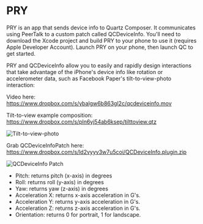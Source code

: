 PRY
===

PRY is an app that sends device info to Quartz Composer. It communicates using PeerTalk to a custom patch called QCDeviceInfo. You'll need to download the Xcode project and build PRY to your phone to use it (requires Apple Developer Account). Launch PRY on your phone, then launch QC to get started.

PRY and QCDeviceInfo allow you to easily and rapidly design interactions that take advantage of the iPhone's device info like rotation or accelerometer data, such as Facebook Paper's tilt-to-view-photo interaction: 

Video here: https://www.dropbox.com/s/ybalgw6b863gl2c/qcdeviceinfo.mov

Tilt-to-view example composition: https://www.dropbox.com/s/pln6yj54ab6ksep/tilttoview.qtz

![Tilt-to-view-photo](https://photos-5.dropbox.com/t/0/AABeJbnraWlDHdtPiLLqoWtvKyWHlTcCA2szF3bgSZqyig/12/144234624/png/2048x1536/3/1397012400/0/2/Screenshot%202014-04-08%2018.28.55.png/yVQ4wqSGJ4S3qBkM21D9n--_X0vBFa15UafgPXPZi8A)

Grab QCDeviceInfoPatch here: https://www.dropbox.com/s/ld2vyyv3w7u5coi/QCDeviceInfo.plugin.zip

![QCDeviceInfo Patch](https://photos-2.dropbox.com/t/0/AABK6kU0Pd0RyLwS0EghETVTNlmJnPnSA2541ahnOrGD-Q/12/144234624/png/2048x1536/3/1397012400/0/2/Screenshot%202014-04-08%2018.22.03.png/bScr20CWzQnwXbz6BHD7EEbZTC1SGyvV5wZInjnGIHw)

* Pitch: returns pitch (x-axis) in degrees
* Roll: returns roll (y-axis) in degrees
* Yaw: returns yaw (z-axis) in degrees
* Acceleration X: returns x-axis acceleration in G's.
* Acceleration Y: returns y-axis acceleration in G's.
* Acceleration Z: returns z-axis acceleration in G's.
* Orientation: returns 0 for portrait, 1 for landscape.
